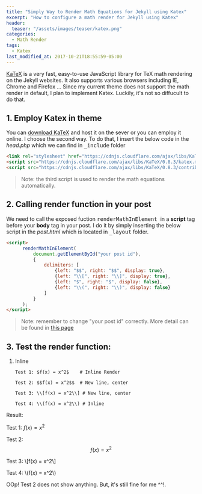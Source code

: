 ```yaml
---
title: "Simply Way to Render Math Equations for Jekyll using Katex"
excerpt: "How to configure a math render for Jekyll using Katex"
header: 
  teaser: "/assets/images/teaser/katex.png"
categories:
  - Math Render
tags:
  - Katex
last_modified_at: 2017-10-21T18:55:59-05:00
---
```


[KaTeX](https://github.com/Khan/KaTeX) is a very fast, easy-to-use JavaScript library for TeX math rendering on the Jekyll websites. It also supports various browsers including IE, Chrome and Firefox ... Since my current theme does not support the math render in default, I plan to implement Katex. Luckily, it's not so diffucult to do that.

## 1. Employ Katex in theme

You can [download KaTeX](https://github.com/khan/katex/releases) and host it on the sever or you can employ it online. I choose the second way. To do that, I insert the below code in the *head.php* which we can find in <kbd>_include</kbd> folder

```html
<link rel="stylesheet" href="https://cdnjs.cloudflare.com/ajax/libs/KaTeX/0.8.3/katex.min.css" integrity="sha384-B41nY7vEWuDrE9Mr+J2nBL0Liu+nl/rBXTdpQal730oTHdlrlXHzYMOhDU60cwde" crossorigin="anonymous">
<script src="https://cdnjs.cloudflare.com/ajax/libs/KaTeX/0.8.3/katex.min.js" integrity="sha384-L9gv4ooDLrYwW0QCM6zY3EKSSPrsuUncpx26+erN0pJX4wv1B1FzVW1SvpcJPx/8" crossorigin="anonymous"></script>
<script src="https://cdnjs.cloudflare.com/ajax/libs/KaTeX/0.8.3/contrib/auto-render.min.js" integrity="sha384-RkgGHBDdR8eyBOoWeZ/vpGg1cOvSAJRflCUDACusAAIVwkwPrOUYykglPeqWakZu" crossorigin="anonymous"></script>
```

>Note: the third script is used to render the math equations automatically.

## 2. Calling render function in your post

We need to call the exposed fuction <kbd> renderMathInElement </kbd> in a **script** tag before your **body** tag in your post. I do it by simply inserting the below script in the *post.html* which is located in <kbd>_layout</kbd> folder.

```html
<script>
      renderMathInElement(
          document.getElementById("your post id"),
          {
              delimiters: [
                  {left: "$$", right: "$$", display: true},
                  {left: "\\[", right: "\\]", display: true},
                  {left: "$", right: "$", display: false},
                  {left: "\\(", right: "\\)", display: false}
              ]
          }
      );
</script>
```
>Note: remember to change "your post id" correctly. More detail can be found in [this page](https://github.com/Khan/KaTeX/blob/master/contrib/auto-render/README.md)

## 3. Test the render function:

1. Inline
    ```
    Test 1: $f(x) = x^2$    # Inline Render

    Test 2: $$f(x) = x^2$$  # New line, center

    Test 3: \\[f(x) = x^2\\] # New line, center

    Test 4: \\(f(x) = x^2\\) # Inline
    ```

Result:

Test 1: $f(x) = x^2$

Test 2: $$f(x) = x^2$$

Test 3: \\[f(x) = x^2\\]

Test 4: \\(f(x) = x^2\\)

OOp! Test 2 does not show anything. But, it's still fine for me ^^!.